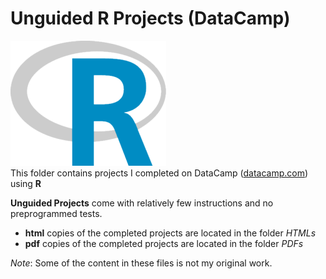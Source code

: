 # Unguided R Projects (DataCamp)
![R Logo](../../../assets/R.png)  
This folder contains projects I completed on DataCamp ([datacamp.com](datacamp.com)) using **R**

**Unguided Projects** come with relatively few instructions and no preprogrammed tests.

- **html** copies of the completed projects are located in the folder *HTMLs*
- **pdf** copies of the completed projects are located in the folder *PDFs*

*Note*: Some of the content in these files is not my original work. 
